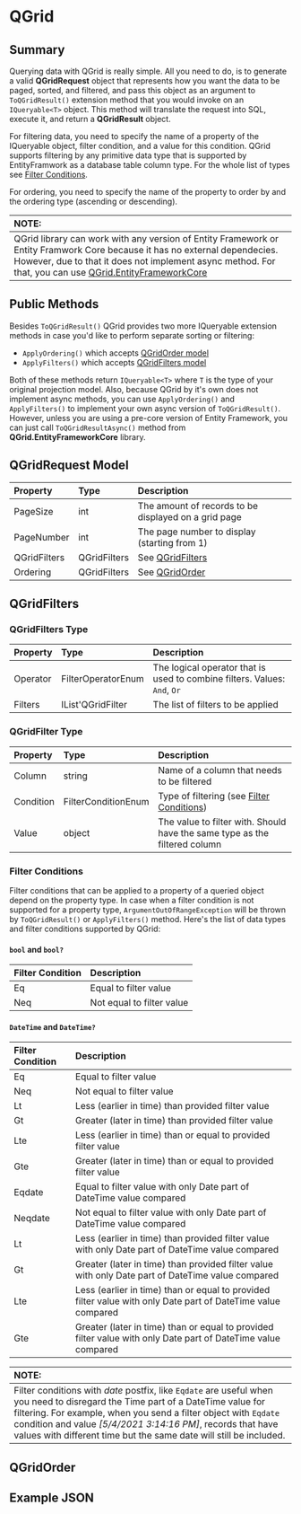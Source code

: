 # QGrid

## Summary
Querying data with QGrid is really simple. All you need to do, is to generate a valid **QGridRequest** object that represents how you want the data to be paged, sorted, and filtered, and pass this object as an argument to `ToQGridResult()` extension method that you would invoke on an `IQueryable<T>` object. This method will translate the request into SQL, execute it, and return a **QGridResult** object.

For filtering data, you need to specify the name of a property of the IQueryable object, filter condition, and a value for this condition. QGrid supports filtering by any primitive data type that is supported by EntityFramwork as a database table column type. For the whole list of types see [Filter Conditions](#filter-conditions).

For ordering, you need to specify the name of the property to order by and the ordering type (ascending or descending).


| NOTE: |
| :--- |
| QGrid library can work with any version of Entity Framework or Entity Framwork Core because it has no external dependecies. However, due to that it does not implement async method. For that, you can use [QGrid.EntityFrameworkCore](https://github.com/neecto/dot-net-qgrid/tree/master/src/QGrid.EntityFrameworkCore)|

## Public Methods
Besides `ToQGridResult()` QGrid provides two more IQueryable extension methods in case you'd like to perform separate sorting or filtering:
- `ApplyOrdering()` which accepts [QGridOrder model](#qgridorder) 
- `ApplyFilters()` which accepts [QGridFilters model](#qgridfilters)

Both of these methods return `IQueryable<T>` where `T` is the type of your original projection model.
Also, because QGrid by it's own does not implement async methods, you can use `ApplyOrdering()` and `ApplyFilters()` to implement your own async version of `ToQGridResult()`. However, unless you are using a pre-core version of Entity Framework, you can just call `ToQGridResultAsync()` method from **QGrid.EntityFrameworkCore** library.

## QGridRequest Model

| Property | Type | Description |
| :--- | :--- | :--- |
| PageSize | int | The amount of records to be displayed on a grid page |
| PageNumber | int | The page number to display (starting from 1) |
| QGridFilters | QGridFilters | See [QGridFilters](#qgridfilters) |
| Ordering | QGridFilters | See [QGridOrder](#qgridorder) |

##  QGridFilters

### QGridFilters Type
| Property | Type | Description |
| :--- | :--- | :--- |
| Operator | FilterOperatorEnum | The logical operator that is used to combine filters. Values: `And`, `Or`  |
| Filters | IList'QGridFilter | The list of filters to be applied |
  
### QGridFilter Type
| Property | Type | Description |
| :--- | :--- | :--- |
| Column | string | Name of a column that needs to be filtered  |
| Condition | FilterConditionEnum | Type of filtering (see [Filter Conditions](#filter-conditions)) |
| Value | object | The value to filter with. Should have the same type as the filtered column |

### Filter Conditions
Filter conditions that can be applied to a property of a queried object depend on the property type. In case when a filter condition is not supported for a property type, `ArgumentOutOfRangeException` will be thrown by `ToQGridResult()` or `ApplyFilters()` method. Here's the list of data types and filter conditions supported by QGrid:

#### `bool` and `bool?`
| Filter Condition | Description |
| :--- | :--- |
| Eq | Equal to filter value |
| Neq | Not equal to filter value |

#### `DateTime` and `DateTime?`
| Filter Condition | Description |
| :--- | :--- |
| Eq | Equal to filter value |
| Neq | Not equal to filter value |
| Lt | Less (earlier in time) than provided filter value |
| Gt | Greater (later in time) than provided filter value |
| Lte | Less (earlier in time) than or equal to provided filter value |
| Gte | Greater (later in time) than or equal to provided filter value |
| Eqdate | Equal to filter value with only Date part of DateTime value compared |
| Neqdate | Not equal to filter value with only Date part of DateTime value compared |
| Lt | Less (earlier in time) than provided filter value with only Date part of DateTime value compared |
| Gt | Greater (later in time) than provided filter value with only Date part of DateTime value compared |
| Lte | Less (earlier in time) than or equal to provided filter value with only Date part of DateTime value compared |
| Gte | Greater (later in time) than or equal to provided filter value with only Date part of DateTime value compared |

| NOTE: |
| :--- |
| Filter conditions with *date* postfix, like `Eqdate` are useful when you need to disregard the Time part of a DateTime value for filtering. For example, when you send a filter object with `Eqdate` condition and value *[5/4/2021 3:14:16 PM]*, records that have values with different time but the same date will still be included. |


##  QGridOrder

## Example JSON
